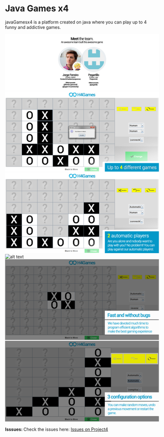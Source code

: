 # Java Games x4
javaGamesx4 is a platform created on java where you can play up to 4 funny and addictive games.

![alt text](/assets/credits.jpg)
![alt text](/assets/slide1_2.jpg)
![alt text](/assets/slide2_2.jpg)
![alt text](/assets/slide3.jpg)
![alt text](/assets/slide4.jpg)
![alt text](/assets/slide5.jpg)

<b>Isssues: </b> Check the issues here: <a href="/issues">Issues on Project4</a>
